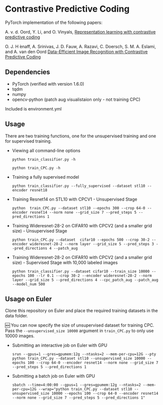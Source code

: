 # Contrastive Predictive Coding
PyTorch implementation of the following papers:

A. v. d. Oord, Y. Li, and O. Vinyals, [Representation learning with contrastive predictive coding](https://arxiv.org/abs/1807.03748)

O. J. H ́enaff, A. Srinivas, J. D. Fauw, A. Razavi, C. Doersch, S. M. A. Eslami, and A. van den Oord [Data-Efficient Image Recognition with Contrastive Predictive Coding](https://arxiv.org/abs/1905.09272)

## Dependencies
* PyTorch (verified with version 1.6.0)
* tqdm
* numpy
* opencv-python (patch aug visualistaion only - not training CPC)

Included is environment.yml 

## Usage
There are two training functions, one for the unsupervised training and one for supervised training.

* Viewing all command-line options
    ```
    python train_classifier.py -h
    ```
    ```
    python train_CPC.py -h
    ```
* Training a fully supervised model
    ```
    python train_classifier.py --fully_supervised --dataset stl10 --encoder resnet18
    ```
* Training Resnet14 on STL10 with CPCV1 - Unsupervised Stage
    ```
    python  train_CPC.py --dataset stl10 --epochs 300 --crop 64-0 --encoder resnet14 --norm none --grid_size 7 --pred_steps 5 --pred_directions 1
    ```
*  Training Wideresnet-28-2 on CIFAR10 with CPCV2 (and a smaller grid size) - Unsupervised Stage
    ```
    python train_CPC.py --dataset  cifar10 --epochs 500 --crop 30-2 --encoder wideresnet-28-2 --norm layer --grid_size 5 --pred_steps 3 --pred_directions 4 --patch_aug 
    ```
*  Training Wideresnet-28-2 on CIFAR10 with CPCV2 (and a smaller grid size) - Supervised Stage with 10,000 labeled images
    ```
    python train_classifier.py --dataset cifar10 --train_size 10000 --epochs 100 --lr 0.1 --crop 30-2 --encoder wideresnet-28-2 --norm layer --grid_size 5 --pred_directions 4 --cpc_patch_aug --patch_aug --model_num 500    
    ```
## Usage on Euler
Clone this repository on Euler and place the required training datasets in the data folder.

🆕 You can now specify the size of unsupervised dataset for training CPC. Pass the ```--unsupervised_size 10000``` argument in ```train_CPC.py``` to only use 10000 images.

* Submitting an interactive job on Euler with GPU
    ```
    srun --gpus=1 --gres=gpumem:12g --ntasks=2 --mem-per-cpu=12G --pty python train_CPC.py --dataset stl10 --unsupervised_size 10000 --epochs 100 --crop 64-0 --encoder resnet14 --norm none --grid_size 7 --pred_steps 5 --pred_directions 1
    ```
* Submitting a batch job on Euler with GPU
    ```
    sbatch --time=4:00:00 --gpus=1 --gres=gpumem:12g --ntasks=2 --mem-per-cpu=12G --wrap="python train_CPC.py --dataset stl10 --unsupervised_size 10000 --epochs 100 --crop 64-0 --encoder resnet14 --norm none --grid_size 7 --pred_steps 5 --pred_directions 1"
    ```

